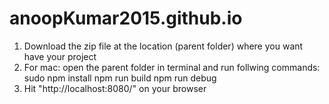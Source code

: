 # anoopKumar2015.github.io


1. Download the zip file at the location (parent folder) where you want have your project
2. For mac: open the parent folder in terminal and run follwing commands:
    sudo npm install
    npm run build
    npm run debug
3. Hit "http://localhost:8080/" on your browser